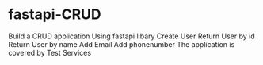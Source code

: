 # fastapi-CRUD
Build a CRUD application Using fastapi libary
Create User
Return User by id
Return User by name
Add Email
Add phonenumber
The application is covered by Test Services
